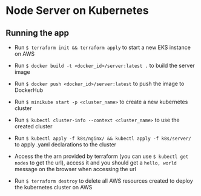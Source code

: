 # Node Server on Kubernetes

## Running the app

- Run `$ terraform init && terraform apply` to start a new EKS instance on AWS

- Run `$ docker build -t <docker_id>/server:latest .` to build the server image

- Run `$ docker push <docker_id>/server:latest` to push the image to DockerHub

- Run `$ minikube start -p <cluster_name>` to create a new kubernetes cluster

- Run `$ kubectl cluster-info --context <cluster_name>` to use the created cluster

- Run `$ kubectl apply -f k8s/nginx/ && kubectl apply -f k8s/server/` to apply .yaml declarations to the cluster

- Access the the arn provided by terraform (you can use `$ kubectl get nodes` to get the url), access it and you should get a `hello, world` message on the browser when accessing the url

- Run `$ terraform destroy` to delete all AWS resources created to deploy the kubernetes cluster on AWS
